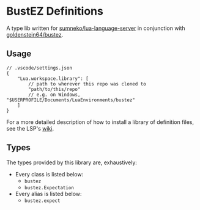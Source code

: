 # BustEZ Definitions

A type lib written for [sumneko/lua-language-server](https://github.com/sumneko/lua-language-server) in conjunction with [goldenstein64/bustez](https://github.com/goldenstein64/bustez).

## Usage

```jsonc
// .vscode/settings.json
{
	"Lua.workspace.library": [
		// path to wherever this repo was cloned to
		"path/to/this/repo"
		// e.g. on Windows, "$USERPROFILE/Documents/LuaEnvironments/bustez"
	]
}
```

For a more detailed description of how to install a library of definition files, see the LSP's [wiki](https://github.com/sumneko/lua-language-server/wiki/Libraries).

## Types

The types provided by this library are, exhaustively:

* Every class is listed below:
	* `bustez`
  * `bustez.Expectation`
* Every alias is listed below:
	* `bustez.expect`

